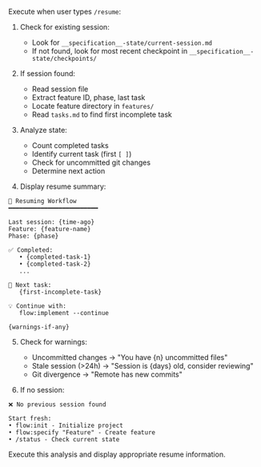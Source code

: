 Execute when user types `/resume`:

1. Check for existing session:
   - Look for `__specification__-state/current-session.md`
   - If not found, look for most recent checkpoint in `__specification__-state/checkpoints/`

2. If session found:
   - Read session file
   - Extract feature ID, phase, last task
   - Locate feature directory in `features/`
   - Read `tasks.md` to find first incomplete task

3. Analyze state:
   - Count completed tasks
   - Identify current task (first `[ ]`)
   - Check for uncommitted git changes
   - Determine next action

4. Display resume summary:
```
🔄 Resuming Workflow
━━━━━━━━━━━━━━━━━━━━━━━━━

Last session: {time-ago}
Feature: {feature-name}
Phase: {phase}

✅ Completed:
   • {completed-task-1}
   • {completed-task-2}
   ...

🔨 Next task:
   {first-incomplete-task}

💡 Continue with:
   flow:implement --continue

{warnings-if-any}
```

5. Check for warnings:
   - Uncommitted changes → "You have {n} uncommitted files"
   - Stale session (>24h) → "Session is {days} old, consider reviewing"
   - Git divergence → "Remote has new commits"

6. If no session:
```
❌ No previous session found

Start fresh:
• flow:init - Initialize project
• flow:specify "Feature" - Create feature
• /status - Check current state
```

Execute this analysis and display appropriate resume information.